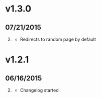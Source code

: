 # v1.3.0
## 07/21/2015

2. [](#new)
    * Redirects to random page by default
    
# v1.2.1
## 06/16/2015

2. [](#new)
    * Changelog started

